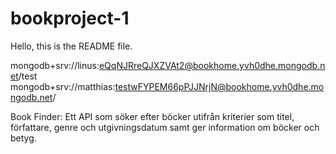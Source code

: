 # bookproject-1
Hello, this is the README file.

mongodb+srv://linus:eQqNJRreQJXZVAt2@bookhome.yvh0dhe.mongodb.net/test
mongodb+srv://matthias:testwFYPEM66pPJJNrjN@bookhome.yvh0dhe.mongodb.net/

Book Finder: Ett API som söker efter böcker utifrån kriterier som titel, författare, genre och utgivningsdatum samt ger information om böcker och betyg.
